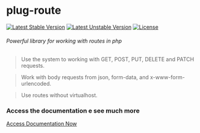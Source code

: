 # plug-route

[![Latest Stable Version](https://poser.pugx.org/erandir/plug-route/version)](https://packagist.org/packages/erandir/plug-route) [![Latest Unstable Version](https://poser.pugx.org/erandir/plug-route/v/unstable)](//packagist.org/packages/erandir/plug-route) [![License](https://poser.pugx.org/erandir/plug-route/license)](https://packagist.org/packages/erandir/plug-route)

###### Powerful library for working with routes in php

> Use the system to working with GET, POST, PUT, DELETE and PATCH requests.

> Work with body requests from json, form-data, and x-www-form-urlencoded.

> Use routes without virtualhost.

### Access the documentation e see much more
<a href="https://github.com/erandirjunior/plug-route/blob/master/doc/installation.md">Access Documentation Now</a>
